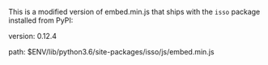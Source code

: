 This is a modified version of embed.min.js that ships with the `isso` package
installed from PyPI:

version: 0.12.4

path: $ENV/lib/python3.6/site-packages/isso/js/embed.min.js
